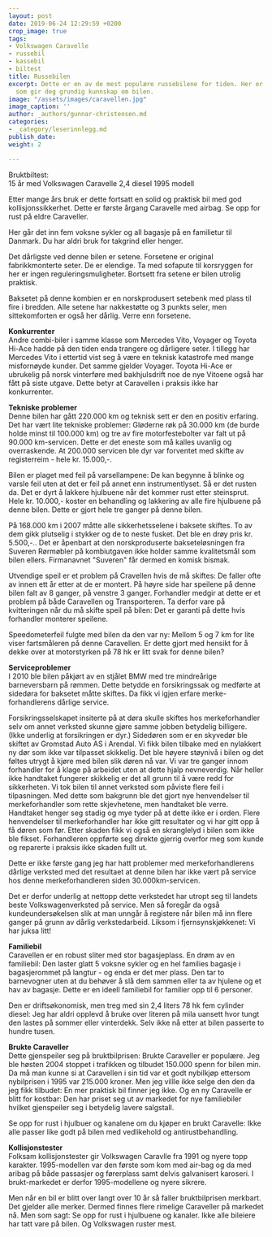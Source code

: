 ```yaml
---
layout: post
date: 2019-06-24 12:29:59 +0200
crop_image: true
tags:
- Volkswagen Caravelle
- russebil
- kassebil
- biltest
title: Russebilen
excerpt: Dette er en av de mest populære russebilene for tiden. Her er en langtidstest
  som gir deg grundig kunnskap om bilen.
image: "/assets/images/caravellen.jpg"
image_caption: ''
author: _authors/gunnar-christensen.md
categories:
- _category/leserinnlegg.md
publish_date: 
weight: 2

---
```

Bruktbiltest:  
15 år med Volkswagen Caravelle 2,4 diesel 1995 modell

Etter mange års bruk er dette fortsatt en solid og praktisk bil med god kollisjonssikkerhet. Dette er første årgang Caravelle med airbag. Se opp for rust på eldre Caraveller.

Her går det inn fem voksne sykler og all bagasje på en familietur til Danmark. Du har aldri bruk for takgrind eller henger.

Det dårligste ved denne bilen er setene. Forsetene er original fabrikkmonterte seter. De er elendige. Ta med sofapute til korsryggen for her er ingen reguleringsmuligheter. Bortsett fra setene er bilen utrolig praktisk.

Baksetet på denne kombien er en norskprodusert setebenk med plass til fire i bredden. Alle setene har nakkestøtte og 3 punkts seler, men sittekomforten er også her dårlig. Verre enn forsetene.

**Konkurrenter**  
Andre combi-biler i samme klasse som Mercedes Vito, Voyager og Toyota Hi-Ace hadde på den tiden enda trangere og dårligere seter. I tillegg har Mercedes Vito i ettertid vist seg å være en teknisk katastrofe med mange misfornøyde kunder. Det samme gjelder Voyager. Toyota Hi-Ace er ubrukelig på norsk vinterføre med bakhjulsdrift noe de nye Vitoene også har fått på siste utgave. Dette betyr at Caravellen i praksis ikke har konkurrenter.

**Tekniske problemer**  
Denne bilen har gått 220.000 km og teknisk sett er den en positiv erfaring. Det har vært lite tekniske problemer: Gløderne røk på 30.000 km (de burde holde minst til 100.000 km) og tre av fire motorfestebolter var falt ut på 90.000 km-servicen. Dette er det eneste som må kalles uvanlig og overraskende. At 200.000 servicen ble dyr var forventet med skifte av registerreim - hele kr. 15.000,-.

Bilen er plaget med feil på varsellampene: De kan begynne å blinke og varsle feil uten at det er feil på annet enn instrumentlyset. Så er det rusten da. Det er dyrt å lakkere hjulbuene når det kommer rust etter steinsprut. Hele kr. 10.000,- koster en behandling og lakkering av alle fire hjulbuene på denne bilen. Dette er gjort hele tre ganger på denne bilen.

På 168.000 km i 2007 måtte alle sikkerhetsselene i baksete skiftes. To av dem gikk plutselig i stykker og de to neste fusket. Det ble en drøy pris kr. 5.500,-.. Det er åpenbart at den norskproduserte bakseteløsningen fra Suveren Rørmøbler på kombiutgaven ikke holder samme kvalitetsmål som bilen ellers. Firmanavnet "Suveren" får dermed en komisk bismak.

Utvendige speil er et problem på Cravellen hvis de må skiftes: De faller ofte av innen ett år etter at de er montert. På høyre side har speilene på denne bilen falt av 8 ganger, på venstre 3 ganger. Forhandler medgir at dette er et problem på både Caravellen og Transporteren. Ta derfor vare på kvitteringen når du må skifte speil på bilen: Det er garanti på dette hvis forhandler monterer speilene.

Speedometerfeil fulgte med bilen da den var ny: Mellom 5 og 7 km for lite viser fartsmåleren på denne Caravellen. Er dette gjort med hensikt for å dekke over at motorstyrken på 78 hk er litt svak for denne bilen?

**Serviceproblemer**  
I 2010 ble bilen påkjørt av en stjålet BMW med tre mindreårige barneversbarn på rømmen. Dette betydde en forsikringssak og medførte at sidedøra for baksetet måtte skiftes. Da fikk vi igjen erfare merke-forhandlerens dårlige service.

Forsikringsselskapet insiterte på at døra skulle skiftes hos merkeforhandler selv om annet verksted skunne gjøre samme jobben betydelig billigere. (Ikke underlig at forsikringen er dyr.) Sidedøren som er en skyvedør ble skiftet av Gromstad Auto AS i Arendal. Vi fikk bilen tilbake med en nylakkert ny dør som ikke var tilpasset skikkelig. Det ble høyere støynivå i bilen og det føltes utrygt å kjøre med bilen slik døren nå var. Vi var tre ganger innom forhandler for å klage på arbeidet uten at dette hjalp nevneverdig. Når heller ikke handtaket fungerer skikkelig er det all grunn til å være redd for sikkerheten. Vi tok bilen til annet verksted som påviste flere feil i tilpasningen. Med dette som bakgrunn ble det gjort nye henvendelser til merkeforhandler som rette skjevhetene, men handtaket ble verre. Handtaket henger seg stadig og mye tyder på at dette ikke er i orden. Flere henvendelser til merkeforhandler har ikke gitt resultater og vi har gitt opp å få døren som før. Etter skaden fikk vi også en skranglelyd i bilen som ikke ble fikset. Forhandleren oppførte seg direkte gjerrig overfor meg som kunde og reparerte i praksis ikke skaden fullt ut.

Dette er ikke første gang jeg har hatt problemer med merkeforhandlerens dårlige verksted med det resultaet at denne bilen har ikke vært på service hos denne merkeforhandleren siden 30.000km-servicen.

Det er derfor underlig at nettopp dette verkstedet har utropt seg til landets beste Volkswagenverksted på service. Men så foregår da også kundeundersøkelsen slik at man unngår å registere når bilen må inn flere ganger på grunn av dårlig verkstedarbeid. Liksom i fjernsynskjøkkenet: Vi har juksa litt!

**Familiebil**  
Caravellen er en robust sliter med stor bagasjeplass. En drøm av en familiebil: Den laster glatt 5 voksne sykler og en hel families bagasje i bagasjerommet på langtur - og enda er det mer plass. Den tar to barnevogner uten at du behøver å slå dem sammen eller ta av hjulene og et hav av bagasje. Dette er en ideell familiebil for familier opp til 6 personer.

Den er driftsøkonomisk, men treg med sin 2,4 liters 78 hk fem cylinder diesel: Jeg har aldri opplevd å bruke over literen på mila uansett hvor tungt den lastes på sommer eller vinterdekk. Selv ikke nå etter at bilen passerte to hundre tusen.

**Brukte Caraveller**  
Dette gjenspeiler seg på bruktbilprisen: Brukte Caraveller er populære. Jeg ble høsten 2004 stoppet i trafikken og tilbudet 150.000 spenn for bilen min. Da må man kunne si at Caravellen i sin tid var et godt nybilkjøp ettersom nybilprisen i 1995 var 215.000 kroner. Men jeg villle ikke selge den den da jeg fikk tilbudet: En mer praktisk bil finner jeg ikke. Og en ny Caravelle er blitt for kostbar: Den har priset seg ut av markedet for nye familiebiler hvilket gjenspeiler seg i betydelig lavere salgstall.

Se opp for rust i hjulbuer og kanalene om du kjøper en brukt Caravelle: Ikke alle passer like godt på bilen med vedlikehold og antirustbehandling.

**Kollisjonstester**  
Folksam kollisjonstester gir Volkswagen Caravlle fra 1991 og nyere topp karakter. 1995-modellen var den første som kom med air-bag og da med aribag på både passasjer og førerplass samt delvis galvanisert karoseri. I brukt-markedet er derfor 1995-modellene og nyere sikrere.

Men når en bil er blitt over langt over 10 år så faller bruktbilprisen merkbart. Det gjelder alle merker. Dermed finnes flere rimelige Caraveller på markedet nå. Men som sagt: Se opp for rust i hjulbuene og kanaler. Ikke alle bileiere har tatt vare på bilen. Og Volkswagen ruster mest.